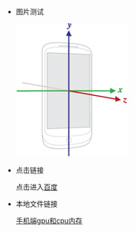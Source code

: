 * 图片测试 

    ![test](/image/test.png)

* 点击链接

    点击进入[百度](https://www.baidu.com)

* 本地文件链接

    [手机端gpu和cpu内存](手机端gpu和cpu内存.md)